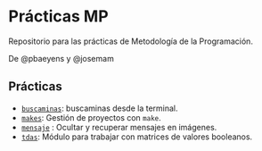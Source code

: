 # Prácticas MP
Repositorio para las prácticas de Metodología de la Programación.

De @pbaeyens y @josemam

## Prácticas

- [`buscaminas`](https://github.com/pbaeyens/practicas-mp/tree/master/buscaminas): buscaminas desde la terminal.
- [`makes`](https://github.com/pbaeyens/practicas-mp/tree/master/makes): Gestión de proyectos con `make`.
- [`mensaje`](https://github.com/pbaeyens/practicas-mp/tree/master/mensaje) : Ocultar y recuperar mensajes en imágenes.
- [`tdas`](https://github.com/pbaeyens/practicas-mp/tree/master/tdas): Módulo para trabajar con matrices de valores booleanos.

